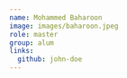 ```yaml
---
name: Mohammed Baharoon
image: images/baharoon.jpeg
role: master
group: alum
links:
  github: john-doe
---
```


